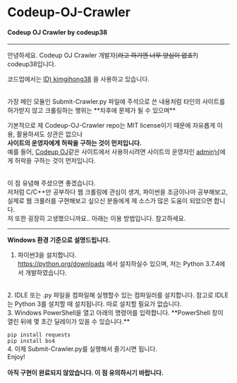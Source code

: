 # Codeup-OJ-Crawler
#### Codeup OJ Crawler by codeup38

-----------------------------------------

안녕하세요. Codeup OJ Crawler 개발자(~~라고 하기엔 너무 양심이 없죠?~~) codeup38입니다.  

코드업에서는 [ID) kimgihong38](https://codeup.kr/userinfo.php?user=kimgihong38) 을 사용하고 있습니다.  

<br>
가장 메인 모듈인 Submit-Crawler.py 파일에 주석으로 쓴 내용처럼  
타인의 사이트를 허가받지 않고 크롤링하는 행위는 **차후에 문제가 될 수 있으며**  

기본적으로 제 Codeup-OJ-Crawler repo는 MIT license이기 때문에 자유롭게 이용, 활용하셔도 상관은 없으나  
**사이트의 운영자에게 허락을 구하는 것이 먼저입니다.**
<br>
예를 들어, [Codeup OJ](https://codeup.kr)같은 사이트에서 사용하시려면 사이트의 운영자인 [admin](https://codeup.kr/userinfo.php?user=kimgihong38)님에게 허락을 구하는 것이 먼저입니다.  

<br>
이 점 유념해 주셨으면 좋겠습니다.
<br>
저처럼 C/C++만 공부하다 웹 크롤링에 관심이 생겨, 파이썬을 조금이나마 공부해보고, 실제로 웹 크롤러를 구현해보고 싶으신 분들에게  
제 소스가 많은 도움이 되었으면 합니다.  

<br>
저 또한 굉장히 고생했으니까요..  
아래는 이용 방법입니다. 참고하세요.

--------------------------------

**Windows 환경 기준으로 설명드립니다.**  

1. 파이썬3을 설치합니다.  
<https://python.org/downloads> 에서 설치하실수 있으며, 저는 Python 3.7.4에서 개발하였습니다.  
<br>
2. IDLE 또는 .py 파일을 컴파일해 실행할수 있는 컴파일러를 설치합니다.  
참고로 IDLE는 Python 3를 설치할 때 설치됩니다. 따로 설치할 필요가 없습니다.  
<br>
3. Windows PowerShell을 열고 아래의 명령어를 입력합니다.  
**PowerShell 창이 열린 뒤에 몇 초간 딜레이가 있을 수 있습니다.**  

``` pip install requests ```  
``` pip install bs4 ```
<br>
4. 이제 Submit-Crawler.py를 실행해서 즐기시면 됩니다.  
Enjoy!
<br>
<br>
**아직 구현이 완료되지 않았습니다. 이 점 유의하시기 바랍니다.**
